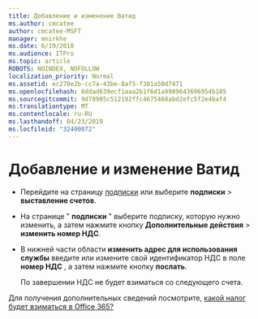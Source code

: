 ```yaml
---
title: Добавление и изменение Ватид
ms.author: cmcatee
author: cmcatee-MSFT
manager: mnirkhe
ms.date: 6/19/2018
ms.audience: ITPro
ms.topic: article
ROBOTS: NOINDEX, NOFOLLOW
localization_priority: Normal
ms.assetid: ec278e2b-cc7a-43be-8af5-f381a50d7471
ms.openlocfilehash: 6ddad639ecf1aaa2b1f6d1a9989643696954b185
ms.sourcegitcommit: 9d78905c512192ffc4675468abd2efc5f2e4baf4
ms.translationtype: MT
ms.contentlocale: ru-RU
ms.lasthandoff: 04/23/2019
ms.locfileid: "32400072"
---
```

# <a name="how-to-add-or-edit-a-vatid"></a>Добавление и изменение Ватид

- Перейдите на страницу [подписки](https://go.microsoft.com/fwlink/p/?linkid=842054) или выберите **подписки** \> **выставление счетов**.
    
- На странице " **подписки** " выберите подписку, которую нужно изменить, а затем нажмите кнопку **Дополнительные действия** \> **изменить номер НДС**.
    
- В нижней части области **изменить адрес для использования службы** введите или измените свой идентификатор НДС в поле **номер НДС** , а затем нажмите кнопку **послать**.
    
    По завершении НДС не будет взиматься со следующего счета.
    
Для получения дополнительных сведений посмотрите, [какой налог будет взиматься в Office 365?](https://support.office.com/article/7e77382b-b966-4ad5-a515-9e629a777a22.aspx)
  

